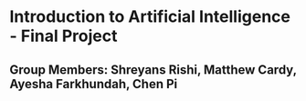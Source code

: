 # Introduction to Artificial Intelligence - Final Project

## Group Members: Shreyans Rishi, Matthew Cardy, Ayesha Farkhundah, Chen Pi